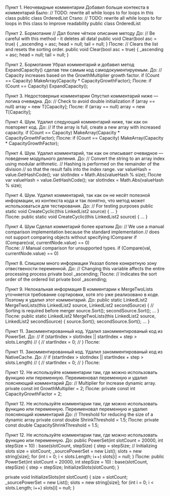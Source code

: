Пункт 1. Неочевидные комментарии
Добавил больше контекста в комментарий
Было:
// TODO: rewrite all while loops to for loops in this class
    public class OrderedList<T>
Стало:
// TODO: rewrite all while loops to for loops in this class to improve readability
    public class OrderedList<T>


Пункт 2. Бормотание
// Дал более чёткое описание методу
До:
// Be careful with this method - it deletes all data!
public void Clear(bool asc = true)
{
    _ascending = asc;
    head = null;
    tail = null;
}
После:
// Clears the list and resets the sorting order.
public void Clear(bool asc = true)
{
    _ascending = asc;
    head = null;
    tail = null;
}

Пункт 2. Бормотание
Убрал комментарий и добавил метод ExpandCapacity() сделав тем самым код самодокументируемым.
До:
// Capacity increases based on the GrowthMultiplier growth factor.
if (Count == Capacity)
    MakeArray(Capacity * CapacityGrowthFactor);
После:
if (Count == Capacity)
    ExpandCapacity();


Пункт 3. Недостоверные комментарии
Опустил комментарий ниже — логика очевидна.
До:
// Check to avoid double initialization
if (array == null)
    array = new T[Capacity];
После:
if (array == null)
    array = new T[Capacity];


Пункт 4. Шум.
Удалил следующий комментарий ниже, так как он повторяет код.
До:
// If the array is full, create a new array with increased capacity.
if (Count == Capacity)
    MakeArray(Capacity * CapacityGrowthFactor);
После:
if (Count == Capacity)
    MakeArray(Capacity * CapacityGrowthFactor);

Пункт 4. Шум.
Удалил комментарий, так как он описывает очевидное — поведение модульного деления. 
До:
// Convert the string to an array index using modular arithmetic.
// Hashing is performed on the remainder of the division
// so that the result falls into the index range.
var valueHash = value.GetHashCode();
var slotIndex = Math.Abs(valueHash % size);
После
var valueHash = value.GetHashCode();
var slotIndex = Math.Abs(valueHash % size);

Пункт 4. Шум.
Удалил комментарий, так как он не несёт полезной информации, из контекста кода и так понятно, что метод может использоваться для тестирования.
До:
// For testing purposes
public static void CreateCyclic(this LinkedList2 source)
{
    ...
}       
После:
public static void CreateCyclic(this LinkedList2 source)
{
    ...
}

Пункт 4. Шум
Сделал комметарий более кратким
До:
// We use a manual comparison implementation because the standard implementation
// does not support comparing objects without specifying IComparer
if (Compare(val, currentNode.value) == 0)                
После:
// Manual comparison for unsupported types.
if (Compare(val, currentNode.value) == 0)

Пункт 8. Слишком много информации
Указал более конкретную зону отвествености переменной.
До: 
// Changing this variable affects the entire processing process
private bool _ascending;
После:
// Indicates the sort order of the ordered list
private bool _ascending;

Пункт 9. Нелокальная информация
В комментарии к MergeTwoLists уточняется требование сортировки, хотя это уже реализовано в коде.
Поэтому я удалил этот комментарий.
До:
public static LinkedList2 MergeTwoLists(this LinkedList2 source, LinkedList2 secondSource)
{
    // Sorting is required before merger
    source.Sort();
    secondSource.Sort();
    ...
}
После:
public static LinkedList2 MergeTwoLists(this LinkedList2 source, LinkedList2 secondSource)
{
    source.Sort();
    secondSource.Sort();
    ...
}
        
Пункт 11. Закомментированный код. 
Удалил закомментированый код из PowerSet.
До:
// if (startIndex > slotIndex || startIndex + step > slots.Length)
// {
//     startIndex = 0;
// }
После:

Пункт 11. Закомментированный код. 
Удалил закомментированый код из NativeCache.
До:
// if (startIndex > slotIndex || startIndex + step > slots.Length)
// {
//     startIndex = 0;
// }
После:

Пункт 12. Не используйте комментарии там, где можно использовать функцию или переменную.
Переименовал переменную и удалил поясняющий комментарий
До:
// Multiplier for increase dynamic array.
private const int GrowthMultiplier = 2;
После:
private const int CapacityGrowthFactor  = 2;
        
Пункт 12. Не используйте комментарии там, где можно использовать функцию или переменную.
Переименовал переменную и удалил поясняющий комментарий
До:
// Threshold for reducing the size of a dynamic array
private const double ShrinkThreshold = 1.5;
После:
private const double CapacityShrinkThreshold  = 1.5;

Пункт 12. Не используйте комментарии там, где можно использовать функцию или переменную.
До:
public PowerSet(int slotCount = 20000, int stepSize = 10) : base(slotCount, stepSize)
{
    step = stepSize;
    // Initializing slots
    size = slotCount;
    _sourcePowerSet = new List<T>();
    slots = new string[size];
    for (int i = 0; i < slots.Length; i++)
        slots[i] = null;
}
После:
public PowerSet(int slotCount = 20000, int stepSize = 10) : base(slotCount, stepSize)
{
    step = stepSize;
    InitializeSlots(slotCount);
}

private void InitializeSlots(int slotCount)
{
    size = slotCount;
    _sourcePowerSet = new List<T>();
    slots = new string[size];
    for (int i = 0; i < slots.Length; i++)
        slots[i] = null;
}